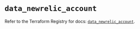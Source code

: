 # `data_newrelic_account`

Refer to the Terraform Registry for docs: [`data_newrelic_account`](https://registry.terraform.io/providers/newrelic/newrelic/3.40.1/docs/data-sources/account).

